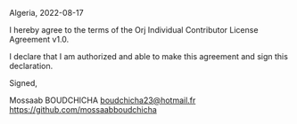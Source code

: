 Algeria, 2022-08-17

I hereby agree to the terms of the Orj Individual Contributor License Agreement v1.0.

I declare that I am authorized and able to make this agreement and sign this declaration.

Signed,

Mossaab BOUDCHICHA boudchicha23@hotmail.fr https://github.com/mossaabboudchicha
